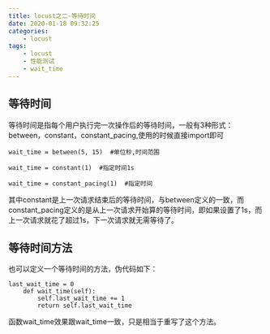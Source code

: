 ```yaml
---
title: locust之二-等待时间
date: 2020-01-18 09:32:25
categories: 
	- locust
tags:
	- locust
	- 性能测试
	- wait_time
---
```

## 等待时间
等待时间是指每个用户执行完一次操作后的等待时间，一般有3种形式：
between，constant，constant_pacing,使用的时候直接import即可
```
wait_time = between(5, 15)  #单位秒,时间范围
```
```
wait_time = constant(1)  #指定时间1s
```
```
wait_time = constant_pacing(1)  #指定时间
```
其中constant是上一次请求结束后的等待时间，与between定义的一致，而constant_pacing定义的是从上一次请求开始算的等待时间，即如果设置了1s，而上一次请求就花了超过1s，下一次请求就无需等待了。
## 等待时间方法
<!-- more -->
也可以定义一个等待时间的方法，伪代码如下：
```
last_wait_time = 0
    def wait_time(self):
        self.last_wait_time += 1
        return self.last_wait_time
```
函数wait_time效果跟wait_time一致，只是相当于重写了这个方法。